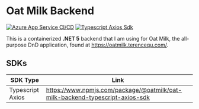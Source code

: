 # Oat Milk Backend
[![Azure App Service CI/CD](https://github.com/terencequ/oat-milk-backend/actions/workflows/main_oat-milk-backend.yml/badge.svg)](https://github.com/terencequ/oat-milk-backend/actions/workflows/main_oat-milk-backend.yml)
[![Typescript Axios Sdk](https://github.com/terencequ/oat-milk-backend/actions/workflows/publish-typescript-axios-sdk.yml/badge.svg)](https://github.com/terencequ/oat-milk-backend/actions/workflows/publish-typescript-axios-sdk.yml)

This is a containerized **.NET 5** backend that I am using for Oat Milk, the all-purpose DnD application, found at https://oatmilk.terencequ.com/.

## SDKs
| SDK Type               | Link                                                                               |
| ---------------------- | ---------------------------------------------------------------------------------- |
| Typescript Axios       | https://www.npmjs.com/package/@oatmilk/oat-milk-backend-typescript-axios-sdk       |
